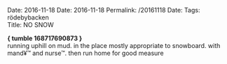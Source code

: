 Date: 2016-11-18
Date: 2016-11-18
Permalink: /20161118
Date: 
Tags: rödebybacken  
Title: NO SNOW
  
**{ tumble 168717690873 }**  
running uphill on mud. in the place mostly appropriate to snowboard. with mand¥™ and nurse™. then run home for good measure  
